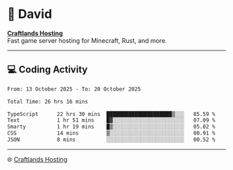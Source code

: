 # 👋 David

**[Craftlands Hosting](https://craftlands.host)**  
Fast game server hosting for Minecraft, Rust, and more.

---

## 💻 Coding Activity

<!--START_SECTION:waka-->

```txt
From: 13 October 2025 - To: 20 October 2025

Total Time: 26 hrs 16 mins

TypeScript      22 hrs 30 mins  █████████████████████▒░░░   85.59 %
Text            1 hr 51 mins    █▓░░░░░░░░░░░░░░░░░░░░░░░   07.09 %
Smarty          1 hr 19 mins    █▒░░░░░░░░░░░░░░░░░░░░░░░   05.02 %
CSS             14 mins         ▒░░░░░░░░░░░░░░░░░░░░░░░░   00.91 %
JSON            8 mins          ░░░░░░░░░░░░░░░░░░░░░░░░░   00.52 %
```

<!--END_SECTION:waka-->

---

🌐 [Craftlands Hosting](https://craftlands.host)  

